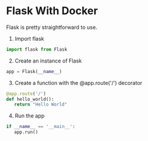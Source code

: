 # Flask With Docker

Flask is pretty straightforward to use.

1. Import flask
```python
import flask from Flask
```
2. Create an instance of Flask
```python
app = Flask(__name__)
```
3. Create a function with the @app.route('/<route>') decorator
```python
@app.route('/')
def hello_world():
   return "Hello World"
```
4. Run the app 
```python
if __name__ == '__main__':
   app.run()
```